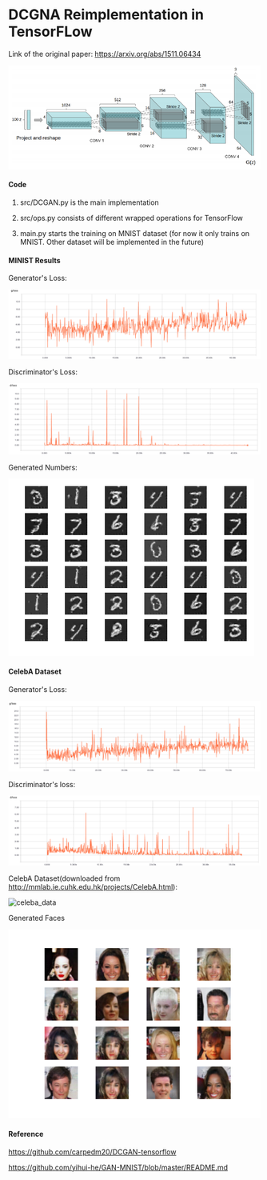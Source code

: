 # DCGNA Reimplementation in TensorFLow

Link of the original paper: https://arxiv.org/abs/1511.06434

![gan](misc/gen-architecture.png)

#### Code

1. src/DCGAN.py is the main implementation

2. src/ops.py consists of different wrapped operations for TensorFlow

3. main.py starts the training on MNIST dataset
(for now it only trains on MNIST.
Other dataset will be implemented in the future)

#### MINIST Results

Generator's Loss:

![g_loss](misc/g_loss.png)


Discriminator's Loss:

![d_loss](misc/d_loss.png)


Generated Numbers:

![mnist_generated](misc/generated_mnist.png)


#### CelebA Dataset

Generator's Loss:

![celeba_g_loss](misc/celeb_g_loss.png)

Discriminator's loss:

![celeba_d_loss](misc/celeb_d_loss.png)


CelebA Dataset(downloaded from http://mmlab.ie.cuhk.edu.hk/projects/CelebA.html):

![celeba_data](misc/celebA_dataset.png)


Generated Faces

![fake_celeba](misc/celebA_test.png)

#### Reference

https://github.com/carpedm20/DCGAN-tensorflow

https://github.com/yihui-he/GAN-MNIST/blob/master/README.md
